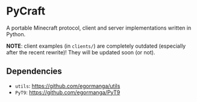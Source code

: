 # PyCraft
A portable Minecraft protocol, client and server implementations written in Python.

**NOTE**: client examples (in `clients/`) are completely outdated (especially after the recent rewrite)! They will be updated soon (or not).

## Dependencies
* `utils`: https://github.com/egormanga/utils
* `PyT9`: https://github.com/egormanga/PyT9
